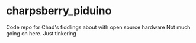# charpsberry_piduino
Code repo for Chad's fiddlings about with open source hardware
Not much going on here. Just tinkering
